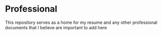 # Professional
This repository serves as a home for my resume and any other professional documents that I believe are important to add here

